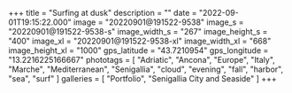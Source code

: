 +++
title = "Surfing at dusk"
description = ""
date = "2022-09-01T19:15:22.000"
image = "20220901@191522-9538"
image_s = "20220901@191522-9538-s"
image_width_s = "267"
image_height_s = "400"
image_xl = "20220901@191522-9538-xl"
image_width_xl = "668"
image_height_xl = "1000"
gps_latitude = "43.7210954"
gps_longitude = "13.2216225166667"
phototags = [ "Adriatic", "Ancona", "Europe", "Italy", "Marche", "Mediterranean", "Senigallia", "cloud", "evening", "fall", "harbor", "sea", "surf" ]
galleries = [ "Portfolio", "Senigallia City and Seaside" ]
+++

